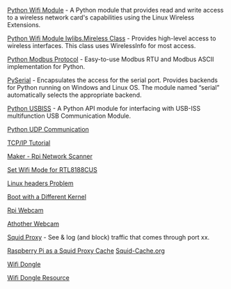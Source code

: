 [Python Wifi Module](https://pypi.org/project/python-wifi/) - A Python module that provides read and write access to a wireless network card's capabilities using the Linux Wireless Extensions.

[Python Wifi Module Iwlibs.Mireless Class](http://docs.ros.org/hydro/api/multi_interface_roam/html/classmulti__interface__roam_1_1pythonwifi_1_1iwlibs_1_1Wireless.html#af9ab18ae6eac7e12d7c2e80d30d18234) - Provides high-level access to wireless interfaces. This class uses WirelessInfo for most access.

[Python Modbus Protocol](https://pypi.org/project/MinimalModbus/) - Easy-to-use Modbus RTU and Modbus ASCII implementation for Python.

[PySerial](https://pythonhosted.org/pyserial/) - Encapsulates the access for the serial port. Provides backends for Python running on Windows and Linux OS. The module named “serial” automatically selects the appropriate backend.

[Python USBISS](https://pypi.org/project/pyusbiss/) - A Python API module for interfacing with USB-ISS multifunction USB Communication Module.

[Python UDP Communication](https://wiki.python.org/moin/UdpCommunication)

[TCP/IP Tutorial](http://www.python-exemplary.com/index_en.php?inhalt_links=navigation_en.inc.php&inhalt_mitte=raspi/en/communication.inc.php)

[Maker - Rpi Network Scanner](https://makezine.com/projects/build-raspberry-pi-network-scanner/)

[Set Wifi Mode for RTL8188CUS](https://stackoverflow.com/questions/32703715/enable-monitoring-mode-for-rtl8188cus-via-usb-on-raspbian)

[Linux headers Problem](https://raspberrypi.stackexchange.com/questions/5230/getting-no-rule-to-make-target-modules-stop-error-when-running-makefile-w)

[Boot with a Different Kernel](https://www.raspberrypi.org/forums/viewtopic.php?t=60616)

[Rpi Webcam](https://www.raspberrypi.org/documentation/usage/webcams/)

[Athother Webcam](https://hub.packtpub.com/working-webcam-and-pi-camera/)

[Squid Proxy](https://www.raspberrypi.org/forums/viewtopic.php?t=193876) - See & log (and block) traffic that comes through port xx.

[Raspberry Pi as a Squid Proxy Cache](https://the-server.ninja/2016/03/26/using-a-raspberry-pi-as-a-squid-proxy-cache/)
[Squid-Cache.org](http://www.squid-cache.org/)

[Wifi Dongle](https://www.amazon.com/Connecting-Wireless-Adapter-150Mbps-Raspberry/dp/B073J3HXZH/ref=as_li_ss_tl?s=electronics&ie=UTF8&qid=1520852693&sr=1-1&keywords=RT5370&linkCode=sl1&tag=thedailyack-20&linkId=4080a3e76d87578cd33f30036672aa8c)

[Wifi Dongle Resource](https://www.alfa.com.tw/)

